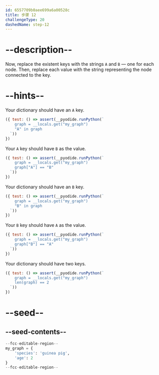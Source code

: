 ```yaml
---
id: 6557709b0aee699a6a00528c
title: 步骤 12
challengeType: 20
dashedName: step-12
---
```


# --description--

Now, replace the existent keys with the strings `A` and `B` — one for each node. Then, replace each value with the string representing the node connected to the key.

# --hints--

Your dictionary should have an `A` key.

```js
({ test: () => assert(__pyodide.runPython(`
    graph = __locals.get("my_graph")
    "A" in graph
  `))
})
```

Your `A` key should have `B` as the value.

```js
({ test: () => assert(__pyodide.runPython(`
    graph = __locals.get("my_graph")
    graph["A"] == "B"
  `))
})
```

Your dictionary should have an `B` key.

```js
({ test: () => assert(__pyodide.runPython(`
    graph = __locals.get("my_graph")
    "B" in graph
  `))
})
```

Your `B` key should have `A` as the value.

```js
({ test: () => assert(__pyodide.runPython(`
    graph = __locals.get("my_graph")
    graph["B"] == "A"
  `))
})
```

Your dictionary should have two keys.

```js
({ test: () => assert(__pyodide.runPython(`
    graph = __locals.get("my_graph")
    len(graph) == 2
  `))
})
```

# --seed--

## --seed-contents--

```py
--fcc-editable-region--
my_graph = {
    'species': 'guinea pig',
    'age': 2
}
--fcc-editable-region--
```
